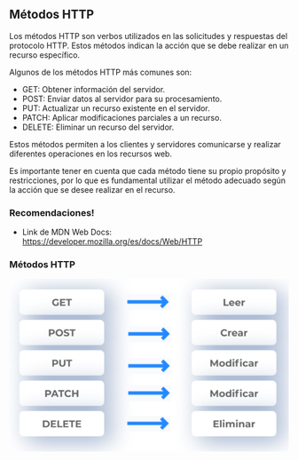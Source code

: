 
## Métodos HTTP

Los métodos HTTP son verbos utilizados en las solicitudes y respuestas del protocolo HTTP. Estos métodos indican la acción que se debe realizar en un recurso específico.

Algunos de los métodos HTTP más comunes son:

- GET: Obtener información del servidor.
- POST: Enviar datos al servidor para su procesamiento.
- PUT: Actualizar un recurso existente en el servidor.
- PATCH: Aplicar modificaciones parciales a un recurso.
- DELETE: Eliminar un recurso del servidor.

Estos métodos permiten a los clientes y servidores comunicarse y realizar diferentes operaciones en los recursos web.

Es importante tener en cuenta que cada método tiene su propio propósito y restricciones, por lo que es fundamental utilizar el método adecuado según la acción que se desee realizar en el recurso.

### Recomendaciones!

- Link de MDN Web Docs: https://developer.mozilla.org/es/docs/Web/HTTP

### Métodos HTTP

![http.png](../../images/metodos%20http.png)
